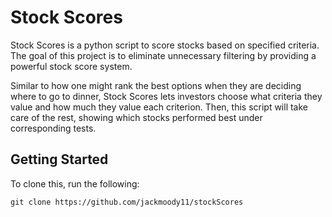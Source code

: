 # Stock Scores
Stock Scores is a python script to score stocks based
on specified criteria. The goal of this project is to
eliminate unnecessary filtering by providing a powerful
stock score system.

Similar to how one might rank the best options when they
are deciding where to go to dinner, Stock Scores lets investors
choose what criteria they value and how much they value each
criterion. Then, this script will take care of the rest, showing
which stocks performed best under corresponding tests.

## Getting Started
To clone this, run the following:

```git clone https://github.com/jackmoody11/stockScores```
